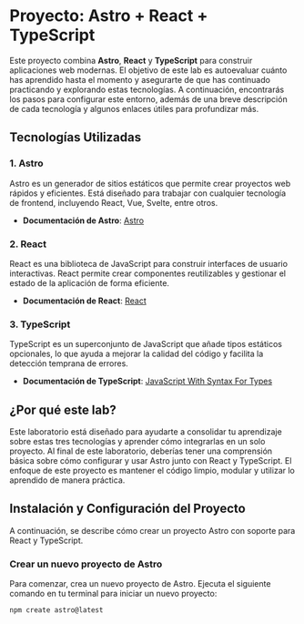 # Proyecto: Astro + React + TypeScript

Este proyecto combina **Astro**, **React** y **TypeScript** para construir aplicaciones web modernas. El objetivo de este lab es autoevaluar cuánto has aprendido hasta el momento y asegurarte de que has continuado practicando y explorando estas tecnologías. A continuación, encontrarás los pasos para configurar este entorno, además de una breve descripción de cada tecnología y algunos enlaces útiles para profundizar más.

## Tecnologías Utilizadas

### 1. **Astro**

Astro es un generador de sitios estáticos que permite crear proyectos web rápidos y eficientes. Está diseñado para trabajar con cualquier tecnología de frontend, incluyendo React, Vue, Svelte, entre otros.

- **Documentación de Astro**: [Astro](https://astro.build/)

### 2. **React**

React es una biblioteca de JavaScript para construir interfaces de usuario interactivas. React permite crear componentes reutilizables y gestionar el estado de la aplicación de forma eficiente.

- **Documentación de React**: [React](https://react.dev/)

### 3. **TypeScript**

TypeScript es un superconjunto de JavaScript que añade tipos estáticos opcionales, lo que ayuda a mejorar la calidad del código y facilita la detección temprana de errores.

- **Documentación de TypeScript**: [JavaScript With Syntax For Types](https://www.typescriptlang.org/)

## ¿Por qué este lab?

Este laboratorio está diseñado para ayudarte a consolidar tu aprendizaje sobre estas tres tecnologías y aprender cómo integrarlas en un solo proyecto. Al final de este laboratorio, deberías tener una comprensión básica sobre cómo configurar y usar Astro junto con React y TypeScript. El enfoque de este proyecto es mantener el código limpio, modular y utilizar lo aprendido de manera práctica.

## Instalación y Configuración del Proyecto

A continuación, se describe cómo crear un proyecto Astro con soporte para React y TypeScript.

### Crear un nuevo proyecto de Astro

Para comenzar, crea un nuevo proyecto de Astro. Ejecuta el siguiente comando en tu terminal para iniciar un nuevo proyecto:

```bash
npm create astro@latest